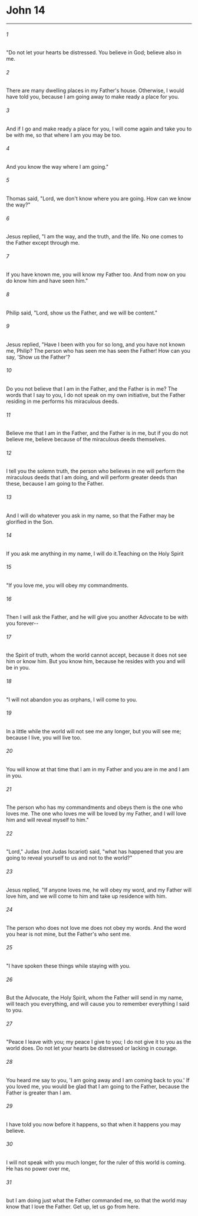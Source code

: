 # John 14
***



###### 1 
"Do not let your hearts be distressed. You believe in God; believe also in me. 

###### 2 
There are many dwelling places in my Father's house. Otherwise, I would have told you, because I am going away to make ready a place for you. 

###### 3 
And if I go and make ready a place for you, I will come again and take you to be with me, so that where I am you may be too. 

###### 4 
And you know the way where I am going." 

###### 5 
Thomas said, "Lord, we don't know where you are going. How can we know the way?" 

###### 6 
Jesus replied, "I am the way, and the truth, and the life. No one comes to the Father except through me. 

###### 7 
If you have known me, you will know my Father too. And from now on you do know him and have seen him." 

###### 8 
Philip said, "Lord, show us the Father, and we will be content." 

###### 9 
Jesus replied, "Have I been with you for so long, and you have not known me, Philip? The person who has seen me has seen the Father! How can you say, 'Show us the Father'? 

###### 10 
Do you not believe that I am in the Father, and the Father is in me? The words that I say to you, I do not speak on my own initiative, but the Father residing in me performs his miraculous deeds. 

###### 11 
Believe me that I am in the Father, and the Father is in me, but if you do not believe me, believe because of the miraculous deeds themselves. 

###### 12 
I tell you the solemn truth, the person who believes in me will perform the miraculous deeds that I am doing, and will perform greater deeds than these, because I am going to the Father. 

###### 13 
And I will do whatever you ask in my name, so that the Father may be glorified in the Son. 

###### 14 
If you ask me anything in my name, I will do it.Teaching on the Holy Spirit 

###### 15 
"If you love me, you will obey my commandments. 

###### 16 
Then I will ask the Father, and he will give you another Advocate to be with you forever-- 

###### 17 
the Spirit of truth, whom the world cannot accept, because it does not see him or know him. But you know him, because he resides with you and will be in you. 

###### 18 
"I will not abandon you as orphans, I will come to you. 

###### 19 
In a little while the world will not see me any longer, but you will see me; because I live, you will live too. 

###### 20 
You will know at that time that I am in my Father and you are in me and I am in you. 

###### 21 
The person who has my commandments and obeys them is the one who loves me. The one who loves me will be loved by my Father, and I will love him and will reveal myself to him." 

###### 22 
"Lord," Judas (not Judas Iscariot) said, "what has happened that you are going to reveal yourself to us and not to the world?" 

###### 23 
Jesus replied, "If anyone loves me, he will obey my word, and my Father will love him, and we will come to him and take up residence with him. 

###### 24 
The person who does not love me does not obey my words. And the word you hear is not mine, but the Father's who sent me. 

###### 25 
"I have spoken these things while staying with you. 

###### 26 
But the Advocate, the Holy Spirit, whom the Father will send in my name, will teach you everything, and will cause you to remember everything I said to you. 

###### 27 
"Peace I leave with you; my peace I give to you; I do not give it to you as the world does. Do not let your hearts be distressed or lacking in courage. 

###### 28 
You heard me say to you, 'I am going away and I am coming back to you.' If you loved me, you would be glad that I am going to the Father, because the Father is greater than I am. 

###### 29 
I have told you now before it happens, so that when it happens you may believe. 

###### 30 
I will not speak with you much longer, for the ruler of this world is coming. He has no power over me, 

###### 31 
but I am doing just what the Father commanded me, so that the world may know that I love the Father. Get up, let us go from here.
